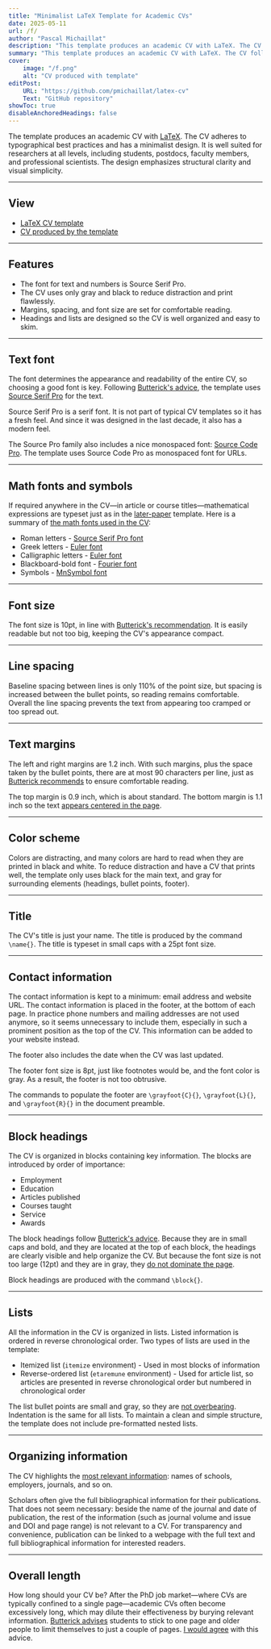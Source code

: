 ```yaml
---
title: "Minimalist LaTeX Template for Academic CVs" 
date: 2025-05-11
url: /f/
author: "Pascal Michaillat"
description: "This template produces an academic CV with LaTeX. The CV follows typographical best practices and has a minimalist design."
summary: "This template produces an academic CV with LaTeX. The CV follows typographical best practices and has a minimalist design." 
cover:
    image: "/f.png"
    alt: "CV produced with template"
editPost:
    URL: "https://github.com/pmichaillat/latex-cv"
    Text: "GitHub repository"
showToc: true
disableAnchoredHeadings: false
---
```


The template produces an academic CV with [LaTeX](https://www.latex-project.org). The CV adheres to typographical best practices and has a minimalist design. It is well suited for researchers at all levels, including students, postdocs, faculty members, and professional scientists. The design emphasizes structural clarity and visual simplicity.

---

## View

+ [LaTeX CV template](https://github.com/pmichaillat/latex-cv)
+ [CV produced by the template](/f.pdf)

---

## Features

+ The font for text and numbers is Source Serif Pro.
+ The CV uses only gray and black to reduce distraction and print flawlessly.
+ Margins, spacing, and font size are set for comfortable reading.
+ Headings and lists are designed so the CV is well organized and easy to skim.

---

## Text font

The font determines the appearance and readability of the entire CV, so choosing a good font is key. Following [Butterick's advice](https://practicaltypography.com/free-fonts.html), the template uses [Source Serif Pro](https://mirror.las.iastate.edu/tex-archive/fonts/sourceserifpro/doc/sourceserifpro.pdf) for the text. 

Source Serif Pro is a serif font. It is not part of typical CV templates so it has a fresh feel. And since it was designed in the last decade, it also has a modern feel.

The Source Pro family also includes a nice monospaced font: [Source Code Pro](https://mirrors.rit.edu/CTAN/fonts/sourcecodepro/doc/sourcecodepro.pdf). The template uses Source Code Pro as monospaced font for URLs.

---

## Math fonts and symbols

If required anywhere in the CV—in article or course titles—mathematical expressions are typeset just as in the [later-paper](https://github.com/pmichaillat/latex-paper) template. Here is a summary of [the math fonts used in the CV](https://pascalmichaillat.org/a/#math-fonts):

+ Roman letters - [Source Serif Pro font](https://ctan.mirrors.hoobly.com/macros/latex/contrib/mathastext/mathastext.pdf)
+ Greek letters - [Euler font](https://ctan.math.utah.edu/ctan/tex-archive/fonts/eulervm/doc/latex/eulervm/eulervm.pdf)
+ Calligraphic letters - [Euler font](https://ctan.math.utah.edu/ctan/tex-archive/fonts/eulervm/doc/latex/eulervm/eulervm.pdf)
+ Blackboard-bold font - [Fourier font](https://mirror.mwt.me/ctan/macros/latex/contrib/mathalpha/doc/mathalpha-doc.pdf) 
+ Symbols - [MnSymbol font](https://ftp.yz.yamagata-u.ac.jp/pub/CTAN/fonts/mnsymbol/MnSymbol.pdf) 

---

## Font size

The font size is 10pt, in line with [Butterick's recommendation](https://practicaltypography.com/point-size.html). It is easily readable but not too big, keeping the CV's appearance compact.

---

## Line spacing

Baseline spacing between lines is only 110% of the point size, but spacing is increased between the bullet points, so reading remains comfortable. Overall the line spacing prevents the text from appearing too cramped or too spread out.

---

## Text margins

The left and right margins are 1.2 inch. With such margins, plus the space taken by the bullet points, there are at most 90 characters per line, just as [Butterick recommends](https://practicaltypography.com/line-length.html) to ensure comfortable reading. 

The top margin is 0.9 inch, which is about standard. The bottom margin is 1.1 inch so the text [appears centered in the page](https://practicaltypography.com/page-margins.html). 

---

## Color scheme

Colors are distracting, and many colors are hard to read when they are printed in black and white. To reduce distraction and have a CV that prints well, the template only uses black for the main text, and gray for surrounding elements (headings, bullet points, footer).

---

## Title

The CV's title is just your name. The title is produced by the command `\name{}`. The title is typeset in small caps with a 25pt font size. 

--- 

## Contact information

The contact information is kept to a minimum: email address and website URL. The contact information is placed in the footer, at the bottom of each page. In practice phone numbers and mailing addresses are not used anymore, so it seems unnecessary to include them, especially in such a prominent position as the top of the CV. This information can be added to your website instead.

The footer also includes the date when the CV was last updated.

The footer font size is 8pt, just like footnotes would be, and the font color is gray. As a result, the footer is not too obtrusive.

The commands to populate the footer are `\grayfoot{C}{}`, `\grayfoot{L}{}`, and `\grayfoot{R}{}` in the document preamble.

---

## Block headings

The CV is organized in blocks containing key information. The blocks are introduced by order of importance:

+ Employment
+ Education
+ Articles published
+ Courses taught
+ Service
+ Awards

The block headings follow [Butterick's advice](https://practicaltypography.com/headings.html). Because they are in small caps and bold, and they are located at the top of each block, the headings are clearly visible and help organize the CV. But because the font size is not too large (12pt) and they are in gray, they [do not dominate the page](https://practicaltypography.com/resumes.html).

Block headings are produced with the command `\block{}`.

---

## Lists

All the information in the CV is organized in lists. Listed information is ordered in reverse chronological order. Two types of lists are used in the template:

+ Itemized list (`itemize` environment) - Used in most blocks of information
+ Reverse-ordered list (`etaremune` environment) - Used for article list, so articles are presented in reverse chronological order but numbered in chronological order

The list bullet points are small and gray, so they are [not overbearing](https://practicaltypography.com/resumes.html). Indentation is the same for all lists. To maintain a clean and simple structure, the template does not include pre-formatted nested lists.

---

## Organizing information

The CV highlights the [most relevant information](https://practicaltypography.com/resumes.html): names of schools, employers, journals, and so on. 

Scholars often give the full bibliographical information for their publications. That does not seem necessary: beside the name of the journal and date of publication, the rest of the information (such as journal volume and issue and DOI and page range) is not relevant to a CV. For transparency and convenience, publication can be linked to a webpage with the full text and full bibliographical information for interested readers.

---

## Overall length

How long should your CV be? After the PhD job market—where CVs are typically confined to a single page—academic CVs often become excessively long, which may dilute their effectiveness by burying relevant information. [Butterick advises](https://practicaltypography.com/resumes.html) students to stick to one page and older people to limit themselves to just a couple of pages. [I would agree](/cv.pdf) with this advice.